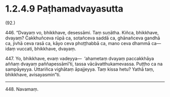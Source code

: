 

# 1.2.4.9 Paṭhamadvayasutta





(92.)

446\. “Dvayaṃ vo, bhikkhave, desessāmi. Taṃ suṇātha. Kiñca, bhikkhave, dvayaṃ? Cakkhuñceva rūpā ca, sotañceva saddā ca, ghānañceva gandhā ca, jivhā ceva rasā ca, kāyo ceva phoṭṭhabbā ca, mano ceva dhammā ca—  idaṃ vuccati, bhikkhave, dvayaṃ.

447\. Yo, bhikkhave, evaṃ vadeyya—  ‘ahametaṃ dvayaṃ paccakkhāya aññaṃ dvayaṃ paññapessāmī’ti, tassa vācāvatthukamevassa. Puṭṭho ca na sampāyeyya. Uttariñca vighātaṃ āpajjeyya. Taṃ kissa hetu? Yathā taṃ, bhikkhave, avisayasmin”ti.

---

448\. Navamaṃ.





